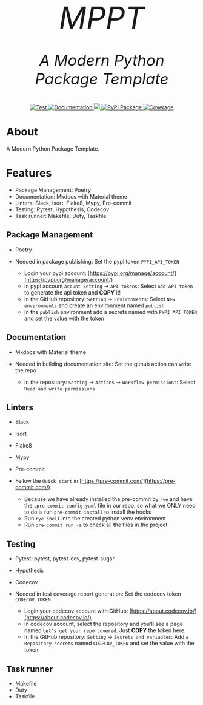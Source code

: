 <p align="center" style="font-size:80px; margin:0px 10px 0px 10px">
    <em>MPPT</em>
</p>
<p align="center", style="font-size: 40px">
    <em>A Modern Python Package Template
</em>
</p>

<div align="center">

  <a href="https://github.com/shenxiangzhuang/python-package-template/actions/workflows/test.yaml" target="_blank">

  <img alt="Test" src="https://github.com/shenxiangzhuang/python-package-template/actions/workflows/test.yaml/badge.svg">

  </a>


  <a href="https://github.com/shenxiangzhuang/python-package-template">

  <img alt="Documentation" src="https://github.com/shenxiangzhuang/python-package-template/actions/workflows/build_docs.yaml/badge.svg"/>

  </a>


  <a href="#">

  <img src="https://img.shields.io/badge/Python-3.8, 3.9, 3.10, 3.11-blue">

  </a>


  <a href="https://pypi.org/project/mppt" target="_blank">

  <img src="https://badge.fury.io/py/mppt.svg" alt="PyPI Package">

  </a>

  <a href="https://codecov.io/gh/shenxiangzhuang/python-package-template" target="_blank">
    <img src="https://codecov.io/gh/shenxiangzhuang/python-package-template/branch/master/graph/badge.svg" alt="Coverage">
  </a>


</div>

# About
A Modern Python Package Template.

# Features
- Package Management: Poetry
- Documentation: Mkdocs with Material theme
- Linters: Black, Isort, Flake8, Mypy, Pre-commit
- Testing: Pytest, Hypothesis, Codecov
- Task runner: Makefile, Duty, Taskfile


## Package Management
- Poetry

- Needed in package publishing: Set the pypi token `PYPI_API_TOKEN`
  - Login your pypi account: [https://pypi.org/manage/account/](https://pypi.org/manage/account/)
  - In pypi account `Acount Setting` -> `API tokens`: Select `Add API token` to generate the api token and **COPY** it!
  - In the GitHub repository: `Setting` -> `Environments`: Select `New environments` and create an environment named `publish`
  - In the `publish` environment add a secrets named with `PYPI_API_TOKEN` and set the value with the token

## Documentation
- Mkdocs with Material theme

- Needed in building documentation site: Set the github action can write the repo
  - In the repository: `Setting` -> `Actions` -> `Workflow permissions`: Select `Read and write permissions`

## Linters
- Black
- Isort
- Flake8
- Mypy
- Pre-commit

- Fellow the `Quick start` in [https://pre-commit.com/](https://pre-commit.com/)
  - Because we have already installed the pre-commit by `rye` and have the `.pre-commit-config.yaml` file in our repo,
    so what we ONLY need to do is run `pre-commit install` to install the hooks
  - Run `rye shell` into the created python venv environment
  - Run `pre-commit run -a` to check all the files in the project


## Testing
- Pytest: pytest, pytest-cov, pytest-sugar
- Hypothesis
- Codecov


- Needed in test coverage report generation: Set the codecov token `CODECOV_TOKEN`
  - Login your codecov account with GitHub: [https://about.codecov.io/](https://about.codecov.io/)
  - In codecov account, select the repository and you'll see a page named `Let's get your repo covered`. Just **COPY** the token here.
  - In the GitHub repository: `Setting` -> `Secrets and variables`: Add a `Repository secrets` named `CODECOV_TOKEN` and set the value with the token

## Task runner
- Makefile
- Duty
- Taskfile

